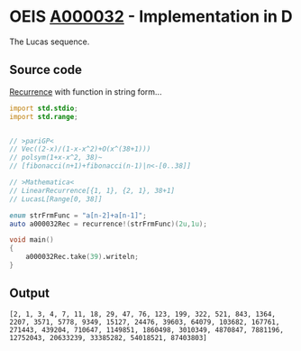 # OEIS [A000032](https://oeis.org/A000032) - Implementation in D

The Lucas sequence.

## Source code

[Recurrence](https://dlang.org/library/std/range/recurrence.html) with function in string form...

```d
import std.stdio;
import std.range;


// >pariGP<
// Vec((2-x)/(1-x-x^2)+O(x^(38+1)))
// polsym(1+x-x^2, 38)~
// [fibonacci(n+1)+fibonacci(n-1)|n<-[0..38]]

// >Mathematica<
// LinearRecurrence[{1, 1}, {2, 1}, 38+1]
// LucasL[Range[0, 38]]

enum strFrmFunc = "a[n-2]+a[n-1]";
auto a000032Rec = recurrence!(strFrmFunc)(2u,1u);

void main()
{
	a000032Rec.take(39).writeln;
}
```

## Output

```text
[2, 1, 3, 4, 7, 11, 18, 29, 47, 76, 123, 199, 322, 521, 843, 1364, 2207, 3571, 5778, 9349, 15127, 24476, 39603, 64079, 103682, 167761, 271443, 439204, 710647, 1149851, 1860498, 3010349, 4870847, 7881196, 12752043, 20633239, 33385282, 54018521, 87403803]
```

